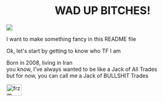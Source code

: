 
<h1 align="center">WAD UP BITCHES!</h1>

<img id="background" src="https://i.pinimg.com/736x/fd/d7/81/fdd781aab0dc06b6d457504eb64c568a.jpg" z-index=0>
<p>I want to make something fancy in this README file</p>
<p>Ok, let's start by getting to know who TF I am</p>
<p>Born in 2008, living in Iran<br/>
you know, I've always wanted
to be like a Jack of All Trades<br/>
but for now, you can call me
a Jack of BULLSHIT Trades</p>
<a href="https://discord.gg/frzm" target="blank"><img align="center" src="https://raw.githubusercontent.com/rahuldkjain/github-profile-readme-generator/master/src/images/icons/Social/discord.svg" alt="frzm" height="30" width="40" /></a></div>

